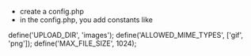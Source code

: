  - create a config.php
- in the config.php, you add constants like

define('UPLOAD_DIR', 'images');
define('ALLOWED_MIME_TYPES', ['gif', 'png']);
define('MAX_FILE_SIZE', 1024);